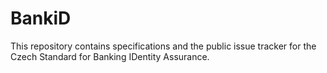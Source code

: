 # BankiD
This repository contains specifications and the public issue tracker for the Czech Standard for Banking IDentity Assurance.
